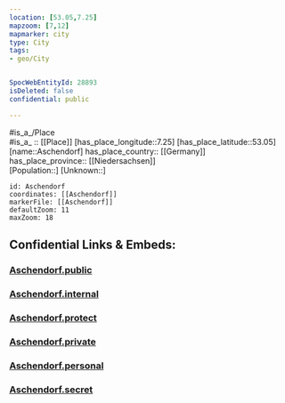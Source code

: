 ```yaml
---
location: [53.05,7.25] 
mapzoom: [7,12] 
mapmarker: city 
type: City
tags:
- geo/City


SpocWebEntityId: 28893
isDeleted: false
confidential: public

---
```

#is_a_/Place  
#is_a_ :: [[Place]] 
[has_place_longitude::7.25] 
[has_place_latitude::53.05] 
[name::Aschendorf] 
has_place_country:: [[Germany]]  
has_place_province:: [[Niedersachsen]]  
[Population::] 
[Unknown::] 


```leaflet
id: Aschendorf
coordinates: [[Aschendorf]] 
markerFile: [[Aschendorf]] 
defaultZoom: 11 
maxZoom: 18
```


## Confidential Links & Embeds: 

### [Aschendorf.public](/_public/\Earth\Continent\Europe\Europe~Central\Germany\Germany~West\Niedersachsen\counties~Niedersachsen\Emsland\cities~Emsland\Rhede~Ems\boroughs~Rhede~EmsAschendorf.public.md) 

### [Aschendorf.internal](/_internal/\Earth\Continent\Europe\Europe~Central\Germany\Germany~West\Niedersachsen\counties~Niedersachsen\Emsland\cities~Emsland\Rhede~Ems\boroughs~Rhede~EmsAschendorf.internal.md) 

### [Aschendorf.protect](/_protect/\Earth\Continent\Europe\Europe~Central\Germany\Germany~West\Niedersachsen\counties~Niedersachsen\Emsland\cities~Emsland\Rhede~Ems\boroughs~Rhede~EmsAschendorf.protect.md) 

### [Aschendorf.private](/_private/\Earth\Continent\Europe\Europe~Central\Germany\Germany~West\Niedersachsen\counties~Niedersachsen\Emsland\cities~Emsland\Rhede~Ems\boroughs~Rhede~EmsAschendorf.private.md) 

### [Aschendorf.personal](/_personal/\Earth\Continent\Europe\Europe~Central\Germany\Germany~West\Niedersachsen\counties~Niedersachsen\Emsland\cities~Emsland\Rhede~Ems\boroughs~Rhede~EmsAschendorf.personal.md) 

### [Aschendorf.secret](/_secret/\Earth\Continent\Europe\Europe~Central\Germany\Germany~West\Niedersachsen\counties~Niedersachsen\Emsland\cities~Emsland\Rhede~Ems\boroughs~Rhede~EmsAschendorf.secret.md)

